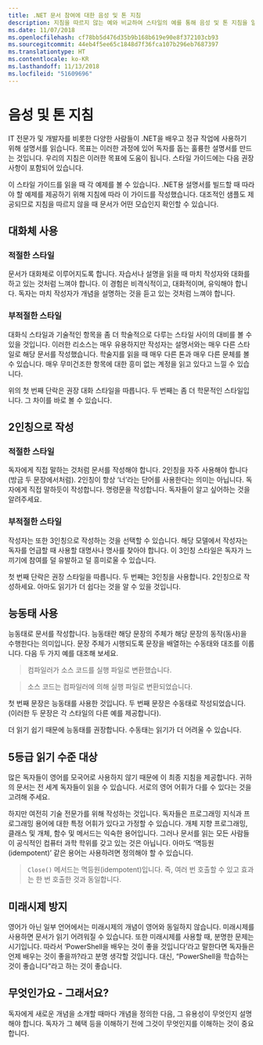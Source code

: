 ```yaml
---
title: .NET 문서 참여에 대한 음성 및 톤 지침
description: 지침을 따르지 않는 예와 비교하여 스타일의 예를 통해 음성 및 톤 지침을 알아봅니다.
ms.date: 11/07/2018
ms.openlocfilehash: cf78bb5d476d35b9b168b619e90e8f372103cb93
ms.sourcegitcommit: 44eb4f5ee65c1848d7f36fca107b296eb7687397
ms.translationtype: HT
ms.contentlocale: ko-KR
ms.lasthandoff: 11/13/2018
ms.locfileid: "51609696"
---
```

# <a name="voice-and-tone-guidelines"></a>음성 및 톤 지침

IT 전문가 및 개발자를 비롯한 다양한 사람들이 .NET을 배우고 정규 작업에 사용하기 위해 설명서를 읽습니다. 목표는 이러한 과정에 있어 독자를 돕는 훌륭한 설명서를 만드는 것입니다. 우리의 지침은 이러한 목표에 도움이 됩니다. 스타일 가이드에는 다음 권장 사항이 포함되어 있습니다.

이 스타일 가이드를 읽을 때 각 예제를 볼 수 있습니다. .NET용 설명서를 빌드할 때 따라야 할 예제를 제공하기 위해 지침에 따라 이 가이드를 작성했습니다. 대조적인 샘플도 제공되므로 지침을 따르지 않을 때 문서가 어떤 모습인지 확인할 수 있습니다.

## <a name="use-a-conversational-tone"></a>대화체 사용

### <a name="appropriate-style"></a>적절한 스타일

문서가 대화체로 이루어지도록 합니다. 자습서나 설명을 읽을 때 마치 작성자와 대화를 하고 있는 것처럼 느껴야 합니다. 이 경험은 비격식적이고, 대화적이며, 유익해야 합니다. 독자는 마치 작성자가 개념을 설명하는 것을 듣고 있는 것처럼 느껴야 합니다.

### <a name="inappropriate-style"></a>부적절한 스타일

대화식 스타일과 기술적인 항목을 좀 더 학술적으로 다루는 스타일 사이의 대비를 볼 수 있을 것입니다. 이러한 리소스는 매우 유용하지만 작성자는 설명서와는 매우 다른 스타일로 해당 문서를 작성했습니다. 학술지를 읽을 때 매우 다른 톤과 매우 다른 문체를 볼 수 있습니다. 매우 무미건조한 항목에 대한 흥미 없는 계정을 읽고 있다고 느낄 수 있습니다.  

위의 첫 번째 단락은 권장 대화 스타일을 따릅니다. 두 번째는 좀 더 학문적인 스타일입니다. 그 차이를 바로 볼 수 있습니다. 

## <a name="write-in-second-person"></a>2인칭으로 작성

### <a name="appropriate-style"></a>적절한 스타일

독자에게 직접 말하는 것처럼 문서를 작성해야 합니다. 2인칭을 자주 사용해야 합니다(방금 두 문장에서처럼). 2인칭이 항상 ‘너’라는 단어를 사용한다는 의미는 아닙니다. 독자에게 직접 말하듯이 작성합니다. 명령문을 작성합니다. 독자들이 알고 싶어하는 것을 알려주세요.

### <a name="inappropriate-style"></a>부적절한 스타일

작성자는 또한 3인칭으로 작성하는 것을 선택할 수 있습니다. 해당 모델에서 작성자는 독자를 언급할 때 사용할 대명사나 명사를 찾아야 합니다. 이 3인칭 스타일은 독자가 느끼기에 참여를 덜 유발하고 덜 흥미로울 수 있습니다.

첫 번째 단락은 권장 스타일을 따릅니다. 두 번째는 3인칭을 사용합니다. 2인칭으로 작성하세요. 아마도 읽기가 더 쉽다는 것을 알 수 있을 것입니다.

## <a name="use-active-voice"></a>능동태 사용

능동태로 문서를 작성합니다. 능동태란 해당 문장의 주체가 해당 문장의 동작(동사)을 수행한다는 의미입니다. 문장 주체가 시행되도록 문장을 배열하는 수동태와 대조를 이룹니다. 다음 두 가지 예를 대조해 보세요.

>컴파일러가 소스 코드를 실행 파일로 변환했습니다.

>소스 코드는 컴파일러에 의해 실행 파일로 변환되었습니다.

첫 번째 문장은 능동태를 사용한 것입니다. 두 번째 문장은 수동태로 작성되었습니다. (이러한 두 문장은 각 스타일의 다른 예를 제공합니다).

더 읽기 쉽기 때문에 능동태를 권장합니다. 수동태는 읽기가 더 어려울 수 있습니다.

## <a name="target-a-fifth-grade-reading-level"></a>5등급 읽기 수준 대상

많은 독자들이 영어를 모국어로 사용하지 않기 때문에 이 최종 지침을 제공합니다. 귀하의 문서는 전 세계 독자들이 읽을 수 있습니다. 서로의 영어 어휘가 다를 수 있다는 것을 고려해 주세요.

하지만 여전히 기술 전문가를 위해 작성하는 것입니다. 독자들은 프로그래밍 지식과 프로그래밍 용어에 대한 특정 어휘가 있다고 가정할 수 있습니다. 개체 지향 프로그래밍, 클래스 및 개체, 함수 및 메서드는 익숙한 용어입니다. 그러나 문서를 읽는 모든 사람들이 공식적인 컴퓨터 과학 학위를 갖고 있는 것은 아닙니다. 아마도 ‘멱등원(idempotent)’ 같은 용어는 사용하려면 정의해야 할 수 있습니다.

>`Close()` 메서드는 멱등원(idempotent)입니다. 즉, 여러 번 호출할 수 있고 효과는 한 번 호출한 것과 동일합니다.

## <a name="avoid-future-tense"></a>미래시제 방지

영어가 아닌 일부 언어에서는 미래시제의 개념이 영어와 동일하지 않습니다. 미래시제를 사용하면 문서가 읽기 어려워질 수 있습니다. 또한 미래시제를 사용할 때, 분명한 문제는 시기입니다. 따라서 ‘PowerShell을 배우는 것이 좋을 것입니다’라고 말한다면 독자들은 언제 배우는 것이 좋을까?라고 분명 생각할 것입니다. 대신, “PowerShell을 학습하는 것이 좋습니다”라고 하는 것이 좋습니다.

## <a name="what-is-it---so-what"></a>무엇인가요 - 그래서요?

독자에게 새로운 개념을 소개할 때마다 개념을 정의한 다음, 그 유용성이 무엇인지 설명해야 합니다. 독자가 그 혜택 등을 이해하기 전에 그것이 무엇인지를 이해하는 것이 중요합니다.
